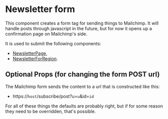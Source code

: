 # Newsletter form
This component creates a form tag for sending things to Mailchimp. It will handle posts through javascript in the future, but for now it opens up a confirmation page on Mailchimp's side.

It is used to submit the following components:

- [NewsletterPage](/styleguide/components/newsletter-page),
- [NewsletterForRegion](/styleguide/components/newsletter-for-region).

## Optional Props (for changing the form POST url)
The Mailchimp form sends the content to a url that is constructed like this:

- https://`host`/subscribe/post?u=`u`&amp;id=`id`

For all of these things the defaults are probably right, but if for some reason they need to be overridden, that's possible.

